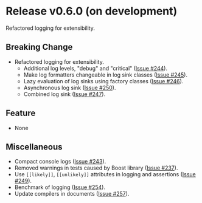 # Release v0.6.0 (on development)

Refactored logging for extensibility.

## Breaking Change

- Refactored logging for extensibility.
  - Additional log levels, "debug" and "critical" ([Issue #244](https://gitlab.com/MusicScience37/numerical-collection-cpp/-/issues/244)).
  - Make log formatters changeable in log sink classes ([Issue #245](https://gitlab.com/MusicScience37/numerical-collection-cpp/-/issues/245)).
  - Lazy evaluation of log sinks using factory classes ([Issue #246](https://gitlab.com/MusicScience37/numerical-collection-cpp/-/issues/246)).
  - Asynchronous log sink ([Issue #250](https://gitlab.com/MusicScience37/numerical-collection-cpp/-/issues/250)).
  - Combined log sink ([Issue #247](https://gitlab.com/MusicScience37/numerical-collection-cpp/-/issues/247)).

## Feature

- None

## Miscellaneous

- Compact console logs ([Issue #243](https://gitlab.com/MusicScience37/numerical-collection-cpp/-/issues/243)).
- Removed warnings in tests caused by Boost library ([Issue #237](https://gitlab.com/MusicScience37/numerical-collection-cpp/-/issues/237)).
- Use `[[likely]]`, `[[unlikely]]` attributes in logging and assertions ([Issue #249](https://gitlab.com/MusicScience37/numerical-collection-cpp/-/issues/249)).
- Benchmark of logging ([Issue #254](https://gitlab.com/MusicScience37/numerical-collection-cpp/-/issues/254)).
- Update compilers in documents ([Issue #257](https://gitlab.com/MusicScience37/numerical-collection-cpp/-/issues/257)).
